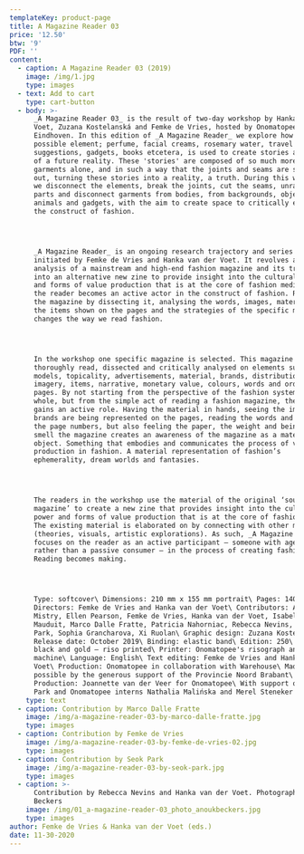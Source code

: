 ```yaml
---
templateKey: product-page
title: A Magazine Reader 03
price: '12.50'
btw: '9'
PDF: ''
content:
  - caption: A Magazine Reader 03 (2019)
    image: /img/1.jpg
    type: images
  - text: Add to cart
    type: cart-button
  - body: >-
      _A Magazine Reader 03_ is the result of two-day workshop by Hanka van der
      Voet, Zuzana Kostelanská and Femke de Vries, hosted by Onomatopee in
      Eindhoven. In this edition of _A Magazine Reader_ we explore how every
      possible element; perfume, facial creams, rosemary water, travel
      suggestions, gadgets, books etcetera, is used to create stories and myths
      of a future reality. These 'stories' are composed of so much more than
      garments alone, and in such a way that the joints and seams are smoothed
      out, turning these stories into a reality, a truth. During this workshop
      we disconnect the elements, break the joints, cut the seams, unravel body
      parts and disconnect garments from bodies, from backgrounds, objects,
      animals and gadgets, with the aim to create space to critically explore
      the construct of fashion.




      _A Magazine Reader_ is an ongoing research trajectory and series of zines
      initiated by Femke de Vries and Hanka van der Voet. It revolves around the
      analysis of a mainstream and high-end fashion magazine and its translation
      into an alternative new zine to provide insight into the cultural power
      and forms of value production that is at the core of fashion media. In it,
      the reader becomes an active actor in the construct of fashion. Re-reading
      the magazine by dissecting it, analysing the words, images, materiality,
      the items shown on the pages and the strategies of the specific magazine
      changes the way we read fashion.




      In the workshop one specific magazine is selected. This magazine is
      thoroughly read, dissected and critically analysed on elements such as
      models, topicality, advertisements, material, brands, distribution,
      imagery, items, narrative, monetary value, colours, words and order of
      pages. By not starting from the perspective of the fashion system as a
      whole, but from the simple act of reading a fashion magazine, the reader
      gains an active role. Having the material in hands, seeing the images, how
      brands are being represented on the pages, reading the words and tracing
      the page numbers, but also feeling the paper, the weight and being able to
      smell the magazine creates an awareness of the magazine as a material
      object. Something that embodies and communicates the process of value
      production in fashion. A material representation of fashion’s
      ephemerality, dream worlds and fantasies.




      The readers in the workshop use the material of the original ‘source
      magazine’ to create a new zine that provides insight into the cultural
      power and forms of value production that is at the core of fashion media.
      The existing material is elaborated on by connecting with other material
      (theories, visuals, artistic explorations). As such, _A Magazine Reader_
      focuses on the reader as an active participant – someone with agency
      rather than a passive consumer – in the process of creating fashion.
      Reading becomes making.




      Type: softcover\ Dimensions: 210 mm x 155 mm portrait\ Pages: 140\ Art
      Directors: Femke de Vries and Hanka van der Voet\ Contributors: Abhaya
      Mistry, Ellen Pearson, Femke de Vries, Hanka van der Voet, Isabelle
      Mauduit, Marco Dalle Fratte, Patricia Nahorniac, Rebecca Nevins, Seok
      Park, Sophia Grancharova, Xi Ruolan\ Graphic design: Zuzana Kostelanská\
      Release date: October 2019\ Binding: elastic band\ Edition: 250\ Color:
      black and gold – riso printed\ Printer: Onomatopee's risograph and copy
      machine\ Language: English\ Text editing: Femke de Vries and Hanka van der
      Voet\ Production: Onomatopee in collaboration with Warehouse\ Made
      possible by the generous support of the Provincie Noord Brabant\
      Production: Joannette van der Veer for Onomatopee\ With support of Seok
      Park and Onomatopee interns Nathalia Malińska and Merel Steneker
    type: text
  - caption: Contribution by Marco Dalle Fratte
    image: /img/a-magazine-reader-03-by-marco-dalle-fratte.jpg
    type: images
  - caption: Contribution by Femke de Vries
    image: /img/a-magazine-reader-03-by-femke-de-vries-02.jpg
    type: images
  - caption: Contribution by Seok Park
    image: /img/a-magazine-reader-03-by-seok-park.jpg
    type: images
  - caption: >-
      Contribution by Rebecca Nevins and Hanka van der Voet. Photography: Anouk
      Beckers
    image: /img/01_a-magazine-reader-03_photo_anoukbeckers.jpg
    type: images
author: Femke de Vries & Hanka van der Voet (eds.)
date: 11-30-2020
---
```


